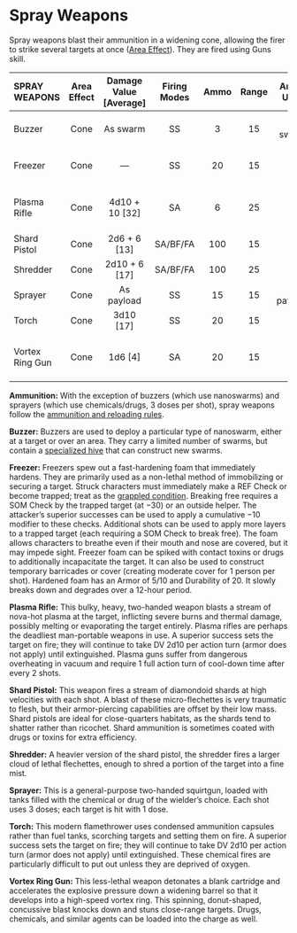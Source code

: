 # Spray Weapons

Spray weapons blast their ammunition in a widening cone, allowing the firer to strike several targets at once ([Area Effect](15-special-attacks.md#area-effect-attacks)). They are fired using Guns skill.

<sort>

| SPRAY WEAPONS   | Area Effect | Damage Value \[Average\] | Firing Modes | Ammo  | Range | Armor Used |    Comp/<wbr>GP     | Notes                             |
| :-------------- | :---------: | :----------------------: | :----------: | :---: | :---: | :--------: | :-----------------: | :-------------------------------- |
| Buzzer          |    Cone     |         As swarm         |      SS      |   3   |  15   |  As swarm  | As specialized hive | Long, Two-Handed                  |
| Freezer         |    Cone     |            —             |      SS      |  20   |  15   |     —      |        Mod/2        | Entangling, Long, Two-Handed      |
| Plasma Rifle    |    Cone     |     4d10 + 10 \[32\]     |      SA      |   6   |  25   |     E      |       Maj/R/3       | Armor-Piercing, Long, Two-Handed  |
| Shard Pistol    |    Cone     |      2d6 + 6 \[13\]      |   SA/BF/FA   |  100  |  15   |     K      |       Min/R/1       | Concealable                       |
| Shredder        |    Cone     |     2d10 + 6 \[17\]      |   SA/BF/FA   |  100  |  25   |     K      |       Mod/R/2       | Two-Handed                        |
| Sprayer         |    Cone     |        As payload        |      SS      |  15   |  15   | As payload |        Min/1        | Long, Two-Handed                  |
| Torch           |    Cone     |       3d10 \[17\]        |      SS      |  20   |  15   |     E      |       Maj/R/3       | Long, Two-Handed                  |
| Vortex Ring Gun |    Cone     |        1d6 \[4\]         |      SA      |  20   |  15   |     E      |        Min/1        | Knockdown, Long, Stun, Two-Handed |

**Ammunition:** With the exception of buzzers (which use nanoswarms) and sprayers (which use chemicals/drugs, 3 doses per shot), spray weapons follow the [ammunition and reloading rules](04-ranged-combat.md#ammunition-and-reloading).

<sort>

**Buzzer:** Buzzers are used to deploy a particular type of nanoswarm, either at a target or over an area. They carry a limited number of swarms, but contain a [specialized hive](../16/19-nanotech.md#hives) that can construct new swarms.

**Freezer:** Freezers spew out a fast-hardening foam that immediately hardens. They are primarily used as a non-lethal method of immobilizing or securing a target. Struck characters must immediately make a REF Check or become trapped; treat as the [grappled condition](21-other-action-factors.md#conditions). Breaking free requires a SOM Check by the trapped target (at −30) or an outside helper. The attacker’s superior successes can be used to apply a cumulative −10 modifier to these checks. Additional shots can be used to apply more layers to a trapped target (each requiring a SOM Check to break free). The foam allows characters to breathe even if their mouth and nose are covered, but it may impede sight. Freezer foam can be spiked with contact toxins or drugs to additionally incapacitate the target. It can also be used to construct temporary barricades or cover (creating moderate cover for 1 person per shot). Hardened foam has an Armor of 5/10 and Durability of 20. It slowly breaks down and degrades over a 12-hour period.

**Plasma Rifle:** This bulky, heavy, two-handed weapon blasts a stream of nova-hot plasma at the target, inflicting severe burns and thermal damage, possibly melting or evaporating the target entirely. Plasma rifles are perhaps the deadliest man-portable weapons in use. A superior success sets the target on fire; they will continue to take DV 2d10 per action turn (armor does not apply) until extinguished. Plasma guns suffer from dangerous overheating in vacuum and require 1 full action turn of cool-down time after every 2 shots.

**Shard Pistol:** This weapon fires a stream of diamondoid shards at high velocities with each shot. A blast of these micro-flechettes is very traumatic to flesh, but their armor-piercing capabilities are offset by their low mass. Shard pistols are ideal for close-quarters habitats, as the shards tend to shatter rather than ricochet. Shard ammunition is sometimes coated with drugs or toxins for extra efficiency.

**Shredder:** A heavier version of the shard pistol, the shredder fires a larger cloud of lethal flechettes, enough to shred a portion of the target into a fine mist.

**Sprayer:** This is a general-purpose two-handed squirtgun, loaded with tanks filled with the chemical or drug of the wielder’s choice. Each shot uses 3 doses; each target is hit with 1 dose.

**Torch:** This modern flamethrower uses condensed ammunition capsules rather than fuel tanks, scorching targets and setting them on fire. A superior success sets the target on fire; they will continue to take DV 2d10 per action turn (armor does not apply) until extinguished. These chemical fires are particularly difficult to put out unless they are deprived of oxygen.

**Vortex Ring Gun:** This less-lethal weapon detonates a blank cartridge and accelerates the explosive pressure down a widening barrel so that it develops into a high-speed vortex ring. This spinning, donut-shaped, concussive blast knocks down and stuns close-range targets. Drugs, chemicals, and similar agents can be loaded into the charge as well.

</sort>

